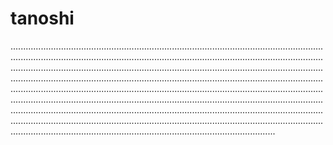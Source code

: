 # tanoshi
.........................................................................................................................................................................................................................................................................................................................................................................................................................................................................................................................................................................................................................................................................................................................................................................................................................................................................................................................................................................................................................................................................................................................................
